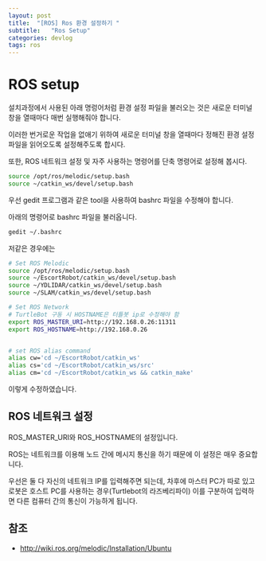 ```yaml
---
layout: post
title:  "[ROS] Ros 환경 설정하기 "
subtitle:   "Ros Setup"
categories: devlog
tags: ros
---
```


# ROS setup

설치과정에서 사용된 아래 명렁어처럼 환경 설정 파일을 불러오는 것은 새로운 터미널 창을 열때마다 매번 실행해줘야 합니다. 

이러한 번거로운 작업을 없애기 위하여 새로운 터미널 창을 열때마다 정해진 환경 설정 파일을 읽어오도록 설정해주도록 합시다.

또한, ROS 네트워크 설정 및 자주 사용하는 명령어를 단축 명령어로 설정해 봅시다.

```sh
source /opt/ros/melodic/setup.bash
source ~/catkin_ws/devel/setup.bash
```

우선 gedit 프로그램과 같은 tool을 사용하여 bashrc 파일을 수정해야 합니다. 

아래의 명령어로 bashrc 파일을 불러옵니다.

```sh
gedit ~/.bashrc
```

저같은 경우에는

```sh
# Set ROS Melodic
source /opt/ros/melodic/setup.bash
source ~/EscortRobot/catkin_ws/devel/setup.bash
source ~/YDLIDAR/catkin_ws/devel/setup.bash
source ~/SLAM/catkin_ws/devel/setup.bash

# Set ROS Network
# TurtleBot 구동 시 HOSTNAME은 터틀봇 ip로 수정해야 함
export ROS_MASTER_URI=http://192.168.0.26:11311
export ROS_HOSTNAME=http://192.168.0.26


# set ROS alias command
alias cw='cd ~/EscortRobot/catkin_ws'
alias cs='cd ~/EscortRobot/catkin_ws/src'
alias cm='cd ~/EscortRobot/catkin_ws && catkin_make'
```

이렇게 수정하였습니다. 

## ROS 네트워크 설정
ROS_MASTER_URI와 ROS_HOSTNAME의 설정입니다. 

ROS는 네트워크를 이용해 노드 간에 메시지 통신을 하기 때문에 이 설정은 매우 중요합니다.

우선은 둘 다 자신의 네트워크 IP를 입력해주면 되는데, 차후에 마스터 PC가 따로 있고 로봇은 호스트 PC를 사용하는 경우(Turtlebot의 라즈베리파이) 이를 구분하여 입력하면 다른 컴퓨터 간의 통신이 가능하게 됩니다.

## 참조

- http://wiki.ros.org/melodic/Installation/Ubuntu